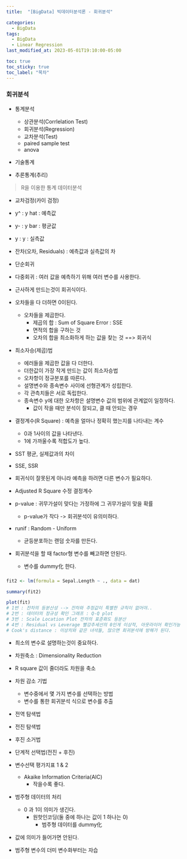```yaml
---
title:  "[BigData] 빅데이터분석론 - 회귀분석"

categories:
  - BigData
tags:
  - BigData
  - Linear Regression
last_modified_at: 2023-05-01T19:10:00-05:00

toc: true
toc_sticky: true
toc_label: "목차"
---
```



### 회귀분석

- 통계분석
    - 상관분석(Corrlelation Test)  
    - 회귀분석(Regression)
    - 교차분석(Test)
    - paired sample test
    - anova

- 기술통계
- 추론통계(추리)

> R을 이용한 통계 데이터분석

- 교차검정(카이 검정)

- y^ : y hat : 예측값
- y- : y bar : 평균값
- y  : y     : 실측값

- 잔차(오차, Residuals) : 예측값과 실측값의 차

- 단순회귀
- 다중회귀 : 여러 값을 예측하기 위해 여러 변수를 사용한다.

- 근사하게 만드는것이 회귀식이다.

- 오차들을 다 더하면 0이된다.
    - 오차들을 제곱한다.
        - 제곱의 합 : Sum of Square Error : SSE
        - 면적의 합을 구하는 것
        - 오차의 합을 최소화하게 하는 값을 찾는 것 ==> 회귀식

- 최소자승(제곱)법
    - 에러들을 제곱한 값을 다 더한다.
    - 더한값이 가장 작게 만드는 값이 최소자승법
    - 오차항이 정규분포를 따른다.
    - 설명변수와 종속변수 사이에 선형관계가 성립한다.
    - 각 관측치들은 서로 독립한다.
    - 종속변수 y에 대한 오차항은 설명변수 값의 범위에 관계없이 일정하다.
        - 값이 작을 때만 분석이 잘되고, 클 때 안되는 경우

- 결정계수(R Square) : 예측을 얼마나 정확히 했는지를 나타내는 계수
  - 0과 1사이의 값을 나타낸다.
  - 1에 가까울수록 적합도가 높다.

- SST 평균, 실제값과의 차이
- SSE, SSR

- 회귀식이 잘못된게 아니라 예측을 하려면 다른 변수가 필요하다.
- Adjusted R Square 수정 결정계수

- p-value : 귀무가설이 맞다는 가정하에 그 귀무가설이 맞을 확률
  - p-value가 작다 -> 회귀분석이 유의미하다.

- runif : Random - Uniform
  - 균등분포하는 랜덤 숫자를 만든다.

- 회귀분석을 할 때 factor형 변수를 빼고하면 안된다.
  - 변수를 dummy化 한다.


###

```R
fit2 <- lm(formula = Sepal.Length ~ ., data = dat)

summary(fit2) 

plot(fit) 
# 1번 : 잔차의 등분산성 --> 잔차와 추정값이 특별한 규칙이 없어야..
# 2번 : 데이터의 정규성 확인 그래프 : Q-Q plot
# 3번 : Scale Location Plot 잔차의 표준화도 등분산 
# 4번 : Residual vs Leverage 빨강추세선의 0인게 이상적, 아웃라이어 확인가능 
# Cook's distance : 이상치와 같은 녀석들, 많으면 회귀분석에 방해가 된다.
```

- 최소의 변수로 설명하는것이 중요하다.
- 차원축소 : Dimensionality Reduction
- R square 값이 줄더라도 차원을 축소

- 차원 감소 기법
  - 변수중에서 몇 가지 변수를 선택하는 방법
  - 변수를 통한 회귀분석 식으로 변수를 추출

- 전역 탐색법
- 전진 탐색법
- 후진 소거법
- 단계적 선택법(전진 + 후진)

- 변수선택 평가지표 1 & 2
  - Akaike Information Criteria(AIC)
    - 작을수록 좋다.

- 범주형 데이터의 처리
  - 0 과 1이 의미가 생긴다.
    - 원핫인코딩(둘 중에 하나는 값이 1 하나는 0)
      - 범주형 데이터를 dummy化 

- 값에 의미가 들어가면 안된다.

- 범주형 변수의 더미 변수화부터는 자습
